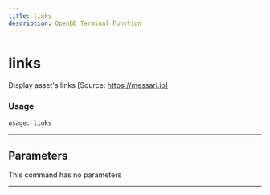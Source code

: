 ```yaml
---
title: links
description: OpenBB Terminal Function
---
```


# links

Display asset's links [Source: https://messari.io]

### Usage 
```python
usage: links
```

---
## Parameters

This command has no parameters


---
